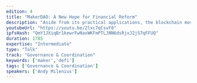```yaml
---
edition: 4
title: "MakerDAO: A New Hope for Financial Reform"
description: "Aside from its practical applications, the blockchain movement can be seen as a populist response to the lack of meaningful reform within the financial sector since the crisis of 2008. This is the sentiment that was famously captured by the indignant inscription on the Bitcoin genesis block: “The Times 03/Jan/2009 Chancellor on brink of second bailout for banks.”  At MakerDAO we believe that by adding the key feature of stabilization, Dai fully realizes Satoshi Nakamoto's vision of a peer-to-peer electronic cash system. To do this, we have borrowed many different ideas from traditional finance and in the process created a truly holistic foundation for a more rational financial system. In this talk we will dive deep on the philosophical similarities and differences between MakerDAO and the world of traditional finance. We will discuss how MakerDAO represents significant reform of the global financial system by better aligning its incentives and radically increasing its transparency."
youtubeUrl: "https://youtu.be/2lxc7qCsvF8"
ipfsHash: "QmY1JXiqBr1kewrFwNaxWKFmPTLJNN6dsRjxJ2jS7qFFUQ"
duration: 1785
expertise: "Intermediate"
type: "Talk"
track: "Governance & Coordination"
keywords: ['maker','defi']
tags: ['Governance & Coordination']
speakers: ['Andy Milenius']
---
```

